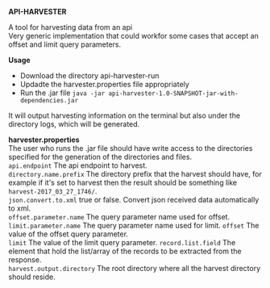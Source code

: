 **API-HARVESTER**
 
A tool for harvesting data from an api  
Very generic implementation that could workfor some cases that accept an offset and limit query parameters.




**Usage**

* Download the directory api-harvester-run  
* Updadte the harvester.properties file appropriately 
* Run the .jar file `java -jar api-harvester-1.0-SNAPSHOT-jar-with-dependencies.jar`

It will output harvesting information on the terminal but also under the directory logs, which will be generated.

**harvester.properties**  
The user who runs the .jar file should have write access to the directories specified for the generation of the directories and files.  
`api.endpoint` The api endpoint to harvest.  
`directory.name.prefix` The directory prefix that the harvest should have, for example if it's set to harvest then the result should be something like `harvest-2017_03_27_1746/`.  
`json.convert.to.xml` true or false. Convert json received data automatically to xml.  
`offset.parameter.name` The query parameter name used for offset.  
`limit.parameter.name`  The query parameter name used for limit.
`offset` The value of the offset query parameter.  
`limit`  The value of the limit query parameter.
`record.list.field` The element that hold the list/array of the records to be extracted from the response.  
`harvest.output.directory` The root directory where all the harvest directory should reside.  